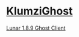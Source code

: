 <h1><a href="https://vheezy.github.io/klumzi-ghost">KlumziGhost</a></h1>
<a href="https://vheezy.github.io/klumzi-ghost">Lunar 1.8.9 Ghost Client</a>
